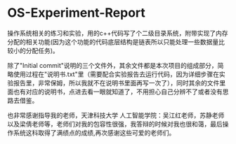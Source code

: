 # OS-Experiment-Report
操作系统相关的练习和实验，用的c++代码写了个二级目录系统，附带实现了内存分配的相关功能(因为这个功能的代码底层结构是链表所以只能处理一些数据量比较小的分配任务)。

除了"Initial commit"说明的三个文件外，其余文件都是本次项目的组成部分，简略使用过程在"说明书.txt"里（需要配合实验报告去运行代码，因为详细步骤在实验报告里，非常保姆，所以我就不在说明书里面再写一次了），同时其余的文件里面也有对应的说明书，点进去看一眼就知道了，不用担心自己分辨不了或者没有思路去借鉴。

也非常感谢指导我的老师，天津科技大学 人工智能学院：吴江红老师，苏静老师以及梁倩老师等，老师们对我的包容性很强，我答辩的时候对我也很和蔼，最后操作系统这科取得了满绩点的成绩,再次感谢这些可爱的老师们。
